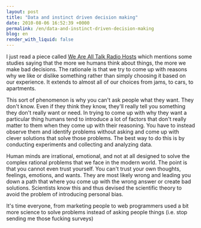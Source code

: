 ```yaml
---
layout: post
title: "Data and instinct driven decision making"
date: 2010-08-06 16:52:39 +0000
permalink: /en/data-and-instinct-driven-decision-making
blog: en
render_with_liquid: false
---
```


I just read a piece called [We Are All Talk Radio
Hosts](http://www.wired.com/wiredscience/2010/08/we-are-all-talk-radio-hosts/)
which mentions some studies saying that the more we humans think about
things, the more we make bad decisions. The rationale is that we try to
come up with reasons why we like or dislike something rather than simply
choosing it based on our experience. It extends to almost all of our
choices from jams, to cars, to apartments.

This sort of phenomenon is why you can't ask people what they want. They
don't know. Even if they think they know, they'll really tell you
something they don't really want or need. In trying to come up with why
they want a particular thing humans tend to introduce a lot of factors
that don't really matter to them when they come up with their reasoning.
You have to instead observe them and identify problems without asking
and come up with clever solutions that solve those problems. The best
way to do this is by conducting experiments and collecting and analyzing
data.

Human minds are irrational, emotional, and not at all designed to solve
the complex rational problems that we face in the modern world. The
point is that you cannot even trust yourself. You can't trust your own
thoughts, feelings, emotions, and wants. They are most likely wrong and
leading you down a path that where you come up with the wrong answer or
create bad solutions. Scientists know this and thus devised the
scientific theory to avoid the problem of introducing personal bias.

It's time everyone, from marketing people to web programmers used a bit
more science to solve problems instead of asking people things (i.e.
stop sending me those fucking surveys)
